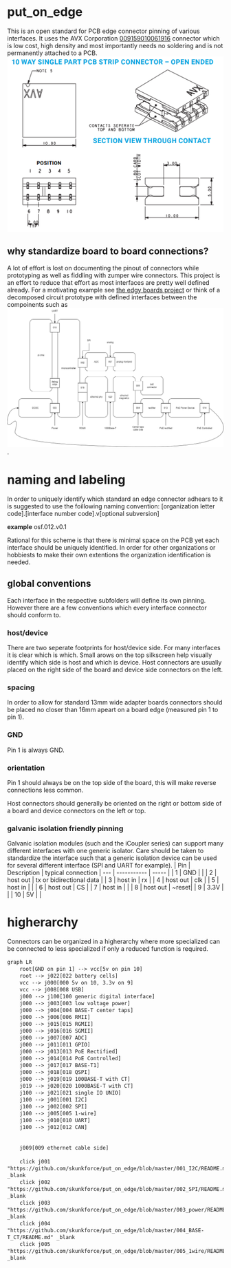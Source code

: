 # put_on_edge
This is an open standard for PCB edge connector pinning of various interfaces. It uses the AVX Corporation [009159010061916](https://datasheets.kyocera-avx.com/OpenEndedCardEdge_00-9159.pdf) connector which is low cost, high density and most importantly needs no soldering and is not permanently attached to a PCB. 
![](doc/card_edge_connector.png)

## why standardize board to board connections?
A lot of effort is lost on documenting the pinout of connectors while prototyping as well as fiddling with zumper wire connectors. This project is an effort to reduce that effort as most interfaces are pretty well defined already. 
For a motivating example see [the edgy boards project]() or think of a decomposed circuit prototype with defined interfaces between the compoinents such as ![](doc/motivating_example.drawio.png). 

# naming and labeling
In order to uniquely identify which standard an edge connector adhears to it is suggested to use the foillowing naming convention: 
[organization letter code].[interface number code].v[optional subversion]

**example** osf.012.v0.1

Rational for this scheme is that there is minimal space on the PCB yet each interface should be uniquely identified. In order for other organizations or hobbiests to make their own extentions the organization identification is needed.


## global conventions
Each interface in the respective subfolders will define its own pinning. However there are a few conventions which every interface connector should conform to.

### host/device
There are two seperate footprints for host/device side. For many interfaces it is clear which is which. Small arows on the top silkscreen help visually identify which side is host and which is device. Host connectors are usually placed on the right side of the board and device side connectors on the left.

### spacing
In order to allow for standard 13mm wide adapter boards connectors should be placed no closer than 16mm apeart on a board edge (measured pin 1 to pin 1). 

### GND
Pin 1 is always GND.

### orientation
Pin 1 should always be on the top side of the board, this will make reverse connections less common.

Host connectors should generally be oriented on the right or bottom side of a board and device connectors on the left or top. 

### galvanic isolation friendly pinning
Galvanic isolation modules (such and the iCoupler series) can support many different interfaces with one generic isolator. Care should be taken to standardize the interface such that a generic isolation device can be used for several different interface (SPI and UART for example). 
| Pin | Description | typical connection
| --- | ----------- | ----- |
| 1   | GND         |       |
| 2   | host out    | tx or bidirectional data |
| 3   | host in     | rx |
| 4   | host out    | clk |
| 5   | host in     | |
| 6   | host out    | CS |
| 7   | host in     | |
| 8   | host out    | ~reset|
| 9   | 3.3V        | |
| 10  | 5V          | | 

# higherarchy
Connectors can be organized in a higherarchy where more specialized can be connected to less specialized if only a reduced function is required.
```mermaid
graph LR
    root[GND on pin 1] --> vcc[5v on pin 10]
    root --> j022[022 battery cells]
    vcc --> j000[000 5v on 10, 3.3v on 9]
    vcc --> j008[008 USB]
    j000 --> j100[100 generic digital interface]
    j000 --> j003[003 low voltage power]
    j000 --> j004[004 BASE-T center taps]
    j000 --> j006[006 RMII]
    j000 --> j015[015 RGMII]
    j000 --> j016[016 SGMII]
    j000 --> j007[007 ADC]
    j000 --> j011[011 GPIO]
    j000 --> j013[013 PoE Rectified]
    j000 --> j014[014 PoE Controlled]
    j000 --> j017[017 BASE-T1]
    j000 --> j018[018 QSPI]
    j000 --> j019[019 100BASE-T with CT]
    j019 --> j020[020 1000BASE-T with CT]
    j100 --> j021[021 single IO UNIO]
    j100 --> j001[001 I2C]
    j100 --> j002[002 SPI]
    j100 --> j005[005 1-wire]
    j100 --> j010[010 UART]
    j100 --> j012[012 CAN]
    
    
    j009[009 ethernet cable side]
    
    click j001 "https://github.com/skunkforce/put_on_edge/blob/master/001_I2C/README.md" _blank
    click j002 "https://github.com/skunkforce/put_on_edge/blob/master/002_SPI/README.md" _blank
    click j003 "https://github.com/skunkforce/put_on_edge/blob/master/003_power/README.md" _blank
    click j004 "https://github.com/skunkforce/put_on_edge/blob/master/004_BASE-T_CT/README.md" _blank
    click j005 "https://github.com/skunkforce/put_on_edge/blob/master/005_1wire/README.md" _blank
    
    
```
